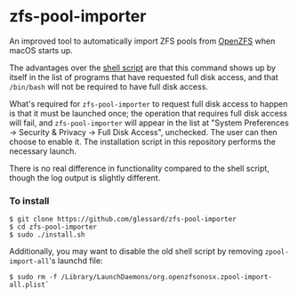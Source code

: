 # zfs-pool-importer

An improved tool to automatically import ZFS pools from [OpenZFS](https://github.com/openzfsonosx/openzfs) when macOS starts up.

The advantages over the [shell script](https://github.com/openzfsonosx/openzfs/blob/macOS/etc/launchd/launchd.d/zpool-import-all.sh.in) are that this command shows up by itself in the list of programs that have requested full disk access, and that `/bin/bash` will not be required to have full disk access.

What's required for `zfs-pool-importer` to request full disk access to happen is that it must be launched once; the operation that requires full disk access will fail, and `zfs-pool-importer` will appear in the list at "System Preferences -> Security & Privacy -> Full Disk Access", unchecked. The user can then choose to enable it. The installation script in this repository performs the necessary launch.

There is no real difference in functionality compared to the shell script, though the log output is slightly different.

### To install

```
$ git clone https://github.com/glessard/zfs-pool-importer
$ cd zfs-pool-importer
$ sudo ./install.sh
```

Additionally, you may want to disable the old shell script by removing `zpool-import-all`'s launchd file:
```
$ sudo rm -f /Library/LaunchDaemons/org.openzfsonosx.zpool-import-all.plist`
```
